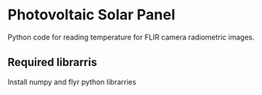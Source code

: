 # Photovoltaic Solar Panel
Python code for reading temperature for FLIR camera radiometric images.

## Required librarris
Install numpy and flyr python librarries
